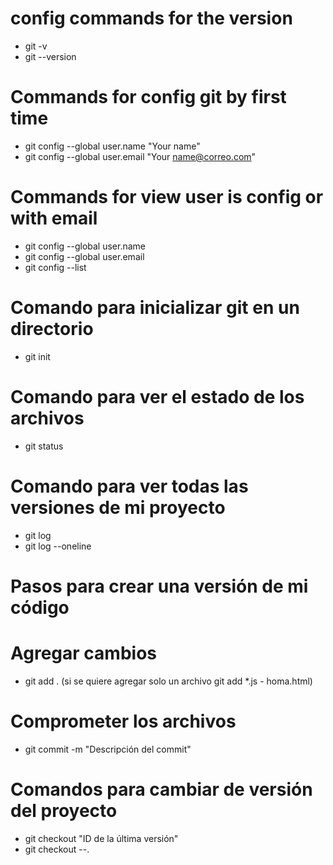 # config commands for   the version

-   git -v
-   git --version

# Commands for config git by first time

-   git config --global user.name "Your name"
-   git config --global user.email "Your name@correo.com"

# Commands for view user is config or with email

-   git config --global user.name
-   git config --global user.email
-   git config --list

# Comando para inicializar git en un directorio

-   git init

# Comando para ver el estado de los archivos

-   git status

# Comando para ver todas las versiones de mi proyecto

-   git log
-   git log --oneline

# Pasos para crear una versión de mi código

# Agregar cambios

-   git add . (si se quiere agregar solo un archivo git add \*.js - homa.html)

# Comprometer los archivos

-   git commit -m "Descripción del commit"

# Comandos para cambiar de versión del proyecto

-   git checkout "ID de la última versión"
-   git checkout --.
